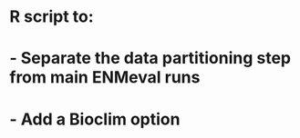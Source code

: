 # R script to:
# - Separate the data partitioning step from main ENMeval runs
# - Add a Bioclim option
